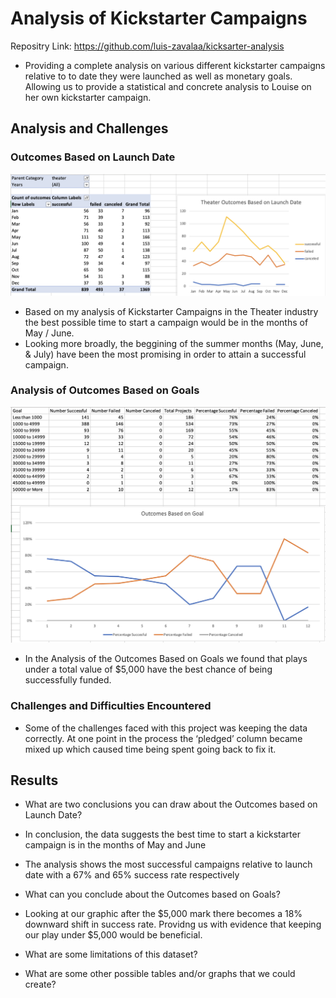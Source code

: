 # Analysis of Kickstarter Campaigns

Repositry Link: https://github.com/luis-zavalaa/kicksarter-analysis

* Providing a complete analysis on various different kickstarter campaigns relative to to date they were launched as well as monetary goals. Allowing us to provide a statistical and concrete analysis to Louise on her own kickstarter campaign.


## Analysis and Challenges

### Outcomes Based on Launch Date

![Outcomes Based on Launch Date](Theater_Outcomes_vs_Launch.png)
* Based on my analysis of Kickstarter Campaigns in the Theater industry the best possible time to start a campaign would be in the months of May / June. 
* Looking more broadly, the beggining of the summer months (May, June, & July) have been the most promising in order to attain a successful campaign.


### Analysis of Outcomes Based on Goals

![Outcomes Based on Goals](Outcomes_vs_Goals.png)

* In the Analysis of the Outcomes Based on Goals we found that plays under a total value of $5,000 have the best chance of being successfully funded. 

### Challenges and Difficulties Encountered

* Some of the challenges faced with this project was keeping the data correctly. At one point in the process the ‘pledged’ column became mixed up which caused time being spent going back to fix it.

## Results

- What are two conclusions you can draw about the Outcomes based on Launch Date?

* In conclusion, the data suggests the best time to start a kickstarter campaign is in the months of May and June

* The analysis shows the most successful campaigns relative to launch date with a 67% and 65% success rate respectively 
  

- What can you conclude about the Outcomes based on Goals?

* Looking at our graphic after the $5,000 mark there becomes a 18% downward shift in success rate. Providng us with evidence that keeping our play under $5,000 would be beneficial. 

- What are some limitations of this dataset?

- What are some other possible tables and/or graphs that we could create?
